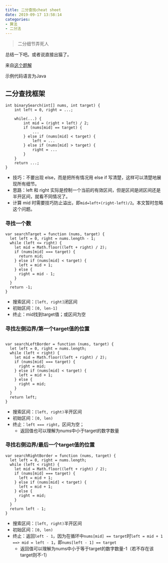 ```yaml
---
title: 二分查找cheat sheet
date: 2019-09-17 13:58:14
categories:
- 算法
- 二分法
---
```


> 二分细节弄死人

<!-- more -->

总结一下吧。或者说直接出猫了。

来自[这个题解](https://leetcode-cn.com/problems/find-first-and-last-position-of-element-in-sorted-array/solution/er-fen-cha-zhao-suan-fa-xi-jie-xiang-jie-by-labula/)

示例代码语言为Java

## 二分查找框架

````
int binarySearch(int[] nums, int target) {
    int left = 0, right = ...;

    while(...) {
        int mid = (right + left) / 2;
        if (nums[mid] == target) {
            ...
        } else if (nums[mid] < target) {
            left = ...
        } else if (nums[mid] > target) {
            right = ...
        }
    }
    return ...;
}
````

* 技巧：不要出现 else，而是把所有情况用 else if 写清楚，这样可以清楚地展现所有细节。
* 思路：left 和 right 实际是控制一个当前的有效区间，但是区间是闭区间还是半开区间，就看不同情况了。
* 计算 mid 时需要技巧防止溢出，即`mid=left+(right-left)/2`。本文暂时忽略这个问题。

### 寻找一个数

````
var searchTarget = function (nums, target) {
  let left = 0, right = nums.length - 1;
  while (left <= right) {
    let mid = Math.floor((left + right) / 2);
    if (nums[mid] === target) {
      return mid;
    } else if (nums[mid] < target) {
      left = mid + 1;
    } else {
      right = mid - 1;
    }
  }
  return -1;
}

````

* 搜索区间：`[left, right]`闭区间
* 初始区间：`[0, len-1]`
* 终止：mid找到target值；或区间为空

### 寻找左侧边界/第一个target值的位置

````

var searchLeftBorder = function (nums, target) {
  let left = 0, right = nums.length;
  while (left < right) {
    let mid = Math.floor((left + right) / 2);
    if (nums[mid] === target) {
      right = mid;
    } else if (nums[mid] < target) {
      left = mid + 1;
    } else {
      right = mid;
    }
  }
  return left;
}
````

* 搜索区间：`[left, right)`半开区间
* 初始区间：`[0, len)`
* 终止：`left === right`，区间为空；
  * 返回值也可以理解为nums中小于target的数字数量

### 寻找右侧边界/最后一个target值的位置

````
var searchRightBorder = function (nums, target) {
  let left = 0, right = nums.length;
  while (left < right) {
    let mid = Math.floor((left + right) / 2);
    if (nums[mid] === target) {
      left = mid + 1;
    } else if (nums[mid] < target) {
      left = mid + 1;
    } else {
      right = mid;
    }
  }
  return left - 1;
}
````

* 搜索区间：`[left, right)`半开区间
* 初始区间：`[0, len)`
* 终止：返回`left - 1`，因为在循环中`nums[mid] == target`时`left = mid + 1 ==> mid = left - 1`，即`nums[left - 1] == target`
  * 返回值可以理解为nums中小于等于target的数字数量-1（若不存在该target则不-1）